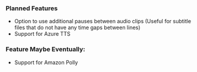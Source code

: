 ### Planned Features
* Option to use additional pauses between audio clips (Useful for subtitle files that do not have any time gaps between lines)
* Support for Azure TTS


### Feature Maybe Eventually:
* Support for Amazon Polly